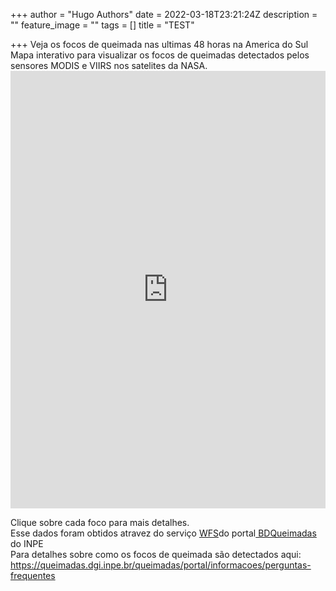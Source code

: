 +++
author = "Hugo Authors"
date = 2022-03-18T23:21:24Z
description = ""
feature_image = ""
tags = []
title = "TEST"

+++
        <head>Veja os focos de queimada nas ultimas 48 horas na America do Sul</head>
        <body><br>Mapa interativo para visualizar os focos de queimadas detectados pelos sensores MODIS e VIIRS nos satelites da NASA.<br>
          <iframe src="https://www.arcgis.com/apps/instant/basic/index.html?appid=fd1183f15e04472c9051e0278ab9c85d" width="100%" height="700px" frameborder="0" allowfullscreen allow="geolocation"></iframe>
        
 
Clique sobre cada foco para mais detalhes.
<br>
Esse dados foram obtidos atravez do serviço <a href="https://www.w3schools.com">WFS</a>do portal<a href="https://www.w3schools.com"> BDQueimadas</a> do INPE
</br>
Para detalhes sobre como os focos de queimada são detectados aqui:
</br>
https://queimadas.dgi.inpe.br/queimadas/portal/informacoes/perguntas-frequentes
